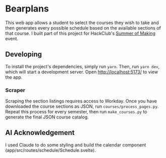# Bearplans

This web app allows a student to select the courses they wish to take and then generates every possible schedule based on the available sections of that course. I built part of this project for HackClub's [Summer of Making](https://summer.hackclub.com) event.

## Developing

To install the project's dependencies, simply run `yarn`. Then, run `yarn dev`, which will start a development server. Open [http://localhost:5173/](http://localhost:5173/) to view the app. 

### Scraper

Scraping the section listings requires access to Workday. Once you have downloaded the course sections as JSON, run `courses/process_pages.py`. Repeat this process for every semester, then run `make_courses.py` to generate the final JSON course catalog.

## AI Acknowledgement

I used Claude to do some styling and build the calendar component (app/src/routes/schedule/Schedule.svelte).